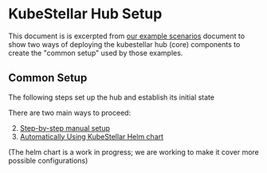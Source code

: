 # KubeStellar Hub Setup

This document is is excerpted from [our example scenarios](examples.md) document to show two ways of deploying the kubestellar hub (core) components to create the "common setup" used by those examples.


## Common Setup

The following steps set up the hub and establish its initial state

There are two main ways to proceed:

2. [Step-by-step manual setup](common-setup-step-by-step.md)
1. [Automatically Using KubeStellar Helm chart](common-setup-core-chart.md)<br/>

(The helm chart is a work in progress; we are working to make it cover more possible configurations)


